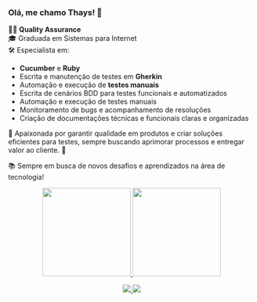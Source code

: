 ### Olá, me chamo Thays! 👋

👩‍💻 **Quality Assurance**  
🎓 Graduada em Sistemas para Internet  
 🛠️ Especialista em:  
- **Cucumber** e **Ruby**  
- Escrita e manutenção de testes em **Gherkin**  
- Automação e execução de **testes manuais**
- Escrita de cenários BDD para testes funcionais e automatizados
- Automação e execução de testes manuais
- Monitoramento de bugs e acompanhamento de resoluções
- Criação de documentações técnicas e funcionais claras e organizadas

🎯 Apaixonada por garantir qualidade em produtos e criar soluções eficientes para testes, sempre buscando aprimorar processos e entregar valor ao cliente. 🚀  

📚 Sempre em busca de novos desafios e aprendizados na área de tecnologia!  

<div align="center">
  <a href="https://github.com/thays01">
  <img height="180em" src="https://github-readme-stats.vercel.app/api?username=thays01&show_icons=true&theme=dracula&include_all_commits=true&count_private=true"/>
  <img height="180em" src="https://github-readme-stats.vercel.app/api/top-langs/?username=thays01&layout=compact&langs_count=7&theme=dracula"/>
</div>
  
  
   <div align="center"> 
  
  <a href = "mailto:thayscarolinesouza1@gmail.com"> <img src="https://img.icons8.com/fluency/48/000000/gmail.png"/> </a>
  <a href="https://www.linkedin.com/in/thayscarolinesouza1/" target="_blank"> <img src="https://img.icons8.com/fluency/48/000000/linkedin.png"/> </a> 
  
   </div>
   
   

